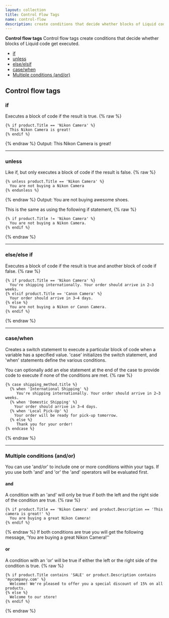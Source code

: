```yaml
---
layout: collection
title: Control Flow Tags
name: control-flow
description: create conditions that decide whether blocks of Liquid code get executed
---
```


**Control flow tags**
Control flow tags create conditions that decide whether blocks of Liquid code get executed.
* [if](#if)
* [unless](#unless)
* [else/elsif](#else/elseif)
* [case/when](#case/when)
* [Multiple conditions (and/or)](#multiple)


## Control flow tags

<a name="if"></a>
### if 
Executes a block of code if the result is true.
{% raw %}
```liquid
{% if product.Title == 'Nikon Camera' %}
  This Nikon Camera is great!
{% endif %}
```
{% endraw %}
Output: This Nikon Camera is great!

---

<a name="unless"></a>
### unless 
Like if, but only executes a block of code if the result is false.
{% raw %}
```liquid
{% unless product.Title == 'Nikon Camera' %}
  You are not buying a Nikon Camera
{% endunless %}
```
{% endraw %}
Output: You are not buying awesome shoes.

This is the same as using the following if statement,
{% raw %}
```liquid
{% if product.Title != 'Nikon Camera' %}
  You are not buying a Nikon Camera.
{% endif %}
```
{% endraw %}

---

<a name="else/else"></a>
### else/else if 
Executes a block of code if the result is true and another block of code if false.
{% raw %}
```liquid
{% if product.Title == 'Nikon Camera' %}
  You're shipping internationally. Your order should arrive in 2–3 weeks.
{% elsif product.Title == 'Canon Camera' %}
  Your order should arrive in 3–4 days.
{% else %}
  You are not buying a Nikon or Canon Camera.
{% endif %}
```
{% endraw %}

---

<a name="case/when"></a>
### case/when 
Creates a switch statement to execute a particular block of code when a variable has a specified value. 'case' initializes the switch statement, and 'when' statements define the various conditions.

You can optionally add an else statement at the end of the case to provide code to execute if none of the conditions are met.
{% raw %}
```liquid
{% case shipping_method.title %}
  {% when 'International Shipping' %}
     You're shipping internationally. Your order should arrive in 2–3 weeks.
  {% when 'Domestic Shipping' %}
    Your order should arrive in 3–4 days.
  {% when 'Local Pick-Up' %}
    Your order will be ready for pick-up tomorrow.
  {% else %}
     Thank you for your order!
{% endcase %}
```
{% endraw %}

---

<a name="multiple"></a>
### Multiple conditions (and/or) 
You can use 'and/or' to include one or more conditions within your tags.  If you use both 'and' and 'or' the 'and' operators will be evaluated first.

#### and
A condition with an 'and' will only be true if both the left and the right side of the condition are true.
{% raw %}
```liquid 
{% if product.Title == 'Nikon Camera' and product.Description == 'This camera is great!' %}
  You are buying a great Nikon Camera!
{% endif %}
```
{% endraw %}
If both conditions are true you will get the following message, 'You are buying a great Nikon Camera!'' 

#### or
A condition with an 'or' will be true if either the left or the right side of the condition is true.
{% raw %}
```liquid 
{% if product.Title contains 'SALE' or product.Description contains 'mycompany.com' %}
  Welcome! We're pleased to offer you a special discount of 15% on all products.
{% else %}
  Welcome to our store!
{% endif %}
``` 
{% endraw %}

